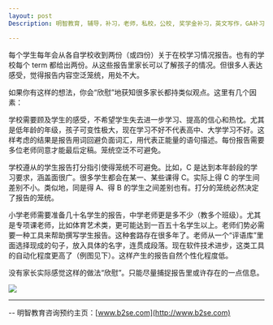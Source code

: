 ```yaml
---
layout: post
Description: 明智教育, 辅导，补习，老师，私校，公校, 奖学金补习，英文写作，GA补习辅导，大学选择，工作规划，从业规划，天才儿童是浮云，澳洲学生挫折教育，儿童空间推理，空间理解能力， 自我观对学习成绩的影响，ATAR 成绩，学校排名局限性，介绍 比较, 澳洲 墨尔本，Scholarship Tutoring, General Ability, Numerical Reasoning, Verbal Reasoning Tutoring, Writing, Universities Selection, Career Education, Career Advisors, Guidance, Melbourne Private Schools, Selective Schools, Writing tutoring, Interviews tutoring, Resume Writing, Spatial skills, Failures help gifted children，Critical and creative thinking involves reasoning, using and analysing evidence, and applying knowledge to find creative solutions to complex problems；Verbal Reasoning, Decision Making, Quantitative Reasoning, Abstract Reasoning, Situational Judgement, self-concept and school results, school marks, gender differences in STEM subjects, cognitive load theory

---
```



每个学生每年会从各自学校收到两份（或四份）关于在校学习情况报告。也有的学校每个 term 都给出两份。从这些报告里家长可以了解孩子的情况。但很多人表达感受，觉得报告内容空泛笼统，用处不大。

如果你有这样的想法，你会“欣慰”地获知很多家长都持类似观点。这里有几个因素：

学校需要顾及学生的感受，不希望学生失去进一步学习、提高的信心和热忱。尤其是低年龄的年级，孩子可变性极大，现在学习不好不代表高中、大学学习不好。这样考虑的结果是报告用词回避负面词汇，用代表正能量的语句描述。每份报告需要多位老师同意才能最后定稿。笼统空泛不可避免。

学校遵从的学生报告打分指引使得笼统不可避免。比如，C 是达到本年龄段的学习要求，涵盖面很广。很多学生都会在某一、某些课得 C。实际上得 C 的学生间差别不小。类似地，同是得 A、得 B 的学生之间差别也有。打分的笼统必然决定了报告的笼统。

小学老师需要准备几十名学生的报告，中学老师更是多不少（教多个班级）。尤其是专项课老师，比如体育艺术类，更可能达到一百五十名学生以上。老师们势必需要一种工具来帮助撰写学生报告。这种套路存在很多年了。老师从一个“评语库”里面选择现成的句子，放入具体的名字，连贯成段落。现在软件技术进步，这类工具的自动化程度更高了（例图见下）。这样产生的报告自然个性化程度低。

没有家长实际感觉这样的做法“欣慰”。只能尽量捕捉报告里或许存在的一点信息。


![](https://cdn.newsapi.com.au/image/v1/f3db4851379bb2b8006043a297ba23ce?width=1024)



--------
-- 明智教育咨询预约主页：[www.b2se.com](http://www.b2se.com)

